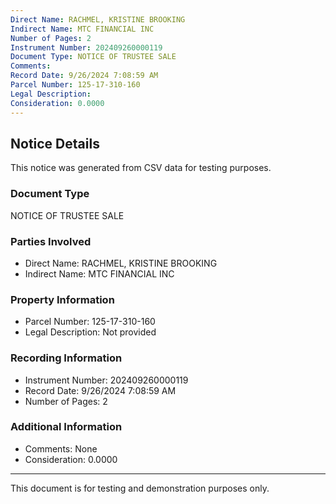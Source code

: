```yaml
---
Direct Name: RACHMEL, KRISTINE BROOKING
Indirect Name: MTC FINANCIAL INC
Number of Pages: 2
Instrument Number: 202409260000119
Document Type: NOTICE OF TRUSTEE SALE
Comments: 
Record Date: 9/26/2024 7:08:59 AM
Parcel Number: 125-17-310-160
Legal Description: 
Consideration: 0.0000
---
```


## Notice Details

This notice was generated from CSV data for testing purposes.

### Document Type
NOTICE OF TRUSTEE SALE

### Parties Involved
- Direct Name: RACHMEL, KRISTINE BROOKING
- Indirect Name: MTC FINANCIAL INC

### Property Information
- Parcel Number: 125-17-310-160
- Legal Description: Not provided

### Recording Information
- Instrument Number: 202409260000119
- Record Date: 9/26/2024 7:08:59 AM
- Number of Pages: 2

### Additional Information
- Comments: None
- Consideration: 0.0000

---

This document is for testing and demonstration purposes only.

